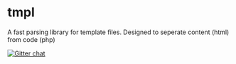 tmpl
====

A fast parsing library for template files. Designed to seperate content (html) from code (php)


[![Gitter chat](https://badges.gitter.im/jqs/tmpl.png)](https://gitter.im/jqs/tmpl)
